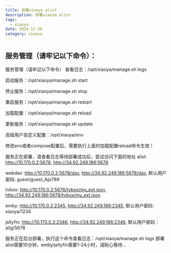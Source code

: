 ```yaml
---
title: 部署xiaoya alist
description: 部署xiaoya alist
tags:
  - xiaoya
date: 2024-11-30
category: xiaoya
---
```


## 服务管理（请牢记以下命令）：
服务管理（请牢记以下命令）
查看日志：/opt/xiaoya/manage.sh logs

启动服务：/opt/xiaoya/manage.sh start

停止服务：/opt/xiaoya/manage.sh stop

重启服务：/opt/xiaoya/manage.sh restart

加载配置：/opt/xiaoya/manage.sh reload

更新服务：/opt/xiaoya/manage.sh update

高级用户自定义配置：/opt/xiaoya/env

修改env或者compose配置后，需要执行上面的加载配置reload命令生效！

服务正在部署，请查看日志等待部署成功后，尝试访问下面的地址
alist: http://10.170.0.2:5678, http://34.92.249.186:5678

webdav: http://10.170.0.2:5678/dav, http://34.92.249.186:5678/dav, 
默认用户密码: guest/guest_Api789

tvbox: http://10.170.0.2:5678/tvbox/my_ext.json, http://34.92.249.186:5678/tvbox/my_ext.json

emby: http://10.170.0.2:2345, http://34.92.249.186:2345, 
默认用户密码: xiaoya/1234

jellyfin: http://10.170.0.2:2346, http://34.92.249.186:2346,
默认用户密码：ailg/5678

服务正在后台部署，执行这个命令查看日志：/opt/xiaoya/manage.sh logs
部署alist需要10分钟，emby/jellyfin需要1-24小时，请耐心等待...
